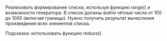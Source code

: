 Реализовать формирование списка, используя функцию range() и возможности генератора. 
В список должны войти чётные числа от 100 до 1000 (включая границы). 
Нужно получить результат вычисления произведения всех элементов списка.


Подсказка: использовать функцию reduce().
